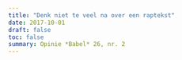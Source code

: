 ```yaml
---
title: "Denk niet te veel na over een raptekst"
date: 2017-10-01
draft: false
toc: false
summary: Opinie *Babel* 26, nr. 2
---
```


